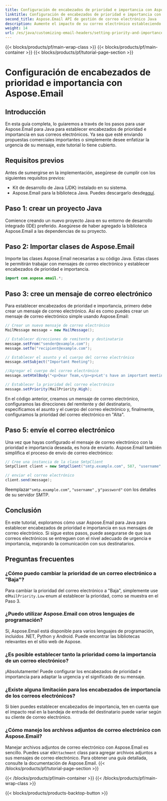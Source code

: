 ```yaml
---
title: Configuración de encabezados de prioridad e importancia con Aspose.Email
linktitle: Configuración de encabezados de prioridad e importancia con Aspose.Email
second_title: Aspose.Email API de gestión de correo electrónico Java
description: Aumente el impacto de su correo electrónico estableciendo encabezados de prioridad e importancia con Aspose.Email para Java. Aprenda cómo hacerlo en esta guía paso a paso.
weight: 14
url: /es/java/customizing-email-headers/setting-priority-and-importance-headers/
---
```


{{< blocks/products/pf/main-wrap-class >}}
{{< blocks/products/pf/main-container >}}
{{< blocks/products/pf/tutorial-page-section >}}

# Configuración de encabezados de prioridad e importancia con Aspose.Email


## Introducción

En esta guía completa, lo guiaremos a través de los pasos para usar Aspose.Email para Java para establecer encabezados de prioridad e importancia en sus correos electrónicos. Ya sea que esté enviando propuestas comerciales importantes o simplemente desee enfatizar la urgencia de su mensaje, este tutorial lo tiene cubierto.

## Requisitos previos

Antes de sumergirse en la implementación, asegúrese de cumplir con los siguientes requisitos previos:

- Kit de desarrollo de Java (JDK) instalado en su sistema.
-  Aspose.Email para la biblioteca Java. Puedes descargarlo desde[aquí](https://releases.aspose.com/email/java/).

## Paso 1: crear un proyecto Java

Comience creando un nuevo proyecto Java en su entorno de desarrollo integrado (IDE) preferido. Asegúrese de haber agregado la biblioteca Aspose.Email a las dependencias de su proyecto.

## Paso 2: Importar clases de Aspose.Email

Importe las clases Aspose.Email necesarias a su código Java. Estas clases le permitirán trabajar con mensajes de correo electrónico y establecer encabezados de prioridad e importancia.

```java
import com.aspose.email.*;
```

## Paso 3: cree un mensaje de correo electrónico

Para establecer encabezados de prioridad e importancia, primero debe crear un mensaje de correo electrónico. Así es como puedes crear un mensaje de correo electrónico simple usando Aspose.Email:

```java
// Crear un nuevo mensaje de correo electrónico
MailMessage message = new MailMessage();

// Establecer direcciones de remitente y destinatario
message.setFrom("sender@example.com");
message.setTo("recipient@example.com");

// Establecer el asunto y el cuerpo del correo electrónico
message.setSubject("Important Meeting");

//Agregar el cuerpo del correo electrónico
message.setHtmlBody("<p>Dear Team,</p><p>Let's have an important meeting tomorrow at 10 AM.</p>");

// Establecer la prioridad del correo electrónico
message.setPriority(MailPriority.High);
```

En el código anterior, creamos un mensaje de correo electrónico, configuramos las direcciones del remitente y del destinatario, especificamos el asunto y el cuerpo del correo electrónico y, finalmente, configuramos la prioridad del correo electrónico en "Alta".

## Paso 5: envíe el correo electrónico

Una vez que hayas configurado el mensaje de correo electrónico con la prioridad e importancia deseada, es hora de enviarlo. Aspose.Email también simplifica el proceso de envío de correo electrónico:

```java
// Cree una instancia de la clase SmtpClient
SmtpClient client = new SmtpClient("smtp.example.com", 587, "username", "password");

// enviar el correo electrónico
client.send(message);
```

 Reemplazar`"smtp.example.com"`, `"username"` , y`"password"` con los detalles de su servidor SMTP.

## Conclusión

En este tutorial, exploramos cómo usar Aspose.Email para Java para establecer encabezados de prioridad e importancia en sus mensajes de correo electrónico. Si sigue estos pasos, puede asegurarse de que sus correos electrónicos se entreguen con el nivel adecuado de urgencia e importancia, mejorando la comunicación con sus destinatarios.

## Preguntas frecuentes

### ¿Cómo puedo cambiar la prioridad de un correo electrónico a "Baja"?

 Para cambiar la prioridad del correo electrónico a "Baja", simplemente use el`MailPriority.Low` enum al establecer la prioridad, como se muestra en el Paso 3.

### ¿Puedo utilizar Aspose.Email con otros lenguajes de programación?

Sí, Aspose.Email está disponible para varios lenguajes de programación, incluidos .NET, Python y Android. Puede encontrar las bibliotecas relevantes en el sitio web de Aspose.

### ¿Es posible establecer tanto la prioridad como la importancia de un correo electrónico?

¡Absolutamente! Puede configurar los encabezados de prioridad e importancia para adaptar la urgencia y el significado de su mensaje.

### ¿Existe alguna limitación para los encabezados de importancia de los correos electrónicos?

Si bien puedes establecer encabezados de importancia, ten en cuenta que el impacto real en la bandeja de entrada del destinatario puede variar según su cliente de correo electrónico.

### ¿Cómo manejo los archivos adjuntos de correo electrónico con Aspose.Email?

 Manejar archivos adjuntos de correo electrónico con Aspose.Email es sencillo. Puedes usar el`Attachment` class para agregar archivos adjuntos a sus mensajes de correo electrónico. Para obtener una guía detallada, consulte la documentación de Aspose.Email.
{{< /blocks/products/pf/tutorial-page-section >}}

{{< /blocks/products/pf/main-container >}}
{{< /blocks/products/pf/main-wrap-class >}}

{{< blocks/products/products-backtop-button >}}
